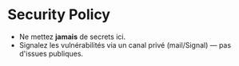 # Security Policy

- Ne mettez **jamais** de secrets ici.
- Signalez les vulnérabilités via un canal privé (mail/Signal) — pas d'issues publiques.
